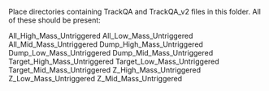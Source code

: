 Place directories containing TrackQA and TrackQA\_v2 files in this folder. All of these should be present:

All\_High\_Mass\_Untriggered
All\_Low\_Mass\_Untriggered
All\_Mid\_Mass\_Untriggered
Dump\_High\_Mass\_Untriggered
Dump\_Low\_Mass\_Untriggered
Dump\_Mid\_Mass\_Untriggered
Target\_High\_Mass\_Untriggered
Target\_Low\_Mass\_Untriggered
Target\_Mid\_Mass\_Untriggered
Z\_High\_Mass\_Untriggered
Z\_Low\_Mass\_Untriggered
Z\_Mid\_Mass\_Untriggered
